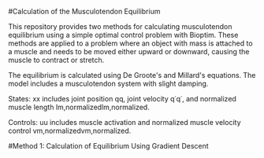 #Calculation of the Musculotendon Equilibrium

This repository provides two methods for calculating musculotendon equilibrium using a simple optimal control problem with Bioptim. These methods are applied to a problem where an object with mass is attached to a muscle and needs to be moved either upward or downward, causing the muscle to contract or stretch.

The equilibrium is calculated using De Groote's and Millard's equations. The model includes a musculotendon system with slight damping.

States: xx includes joint position qq, joint velocity q˙q˙​, and normalized muscle length lm,normalizedlm,normalized​.

Controls: uu includes muscle activation and normalized muscle velocity control vm,normalizedvm,normalized​.

#Method 1: Calculation of Equilibrium Using Gradient Descent

